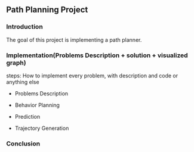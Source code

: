 ## Path Planning Project

### Introduction

The goal of this project is implementing a path planner.

### Implementation(Problems Description + solution +  visualized graph)  
steps: How to implement every problem, with description and code or anything else

* Problems Description
  
* Behavior Planning

* Prediction

* Trajectory Generation

### Conclusion
